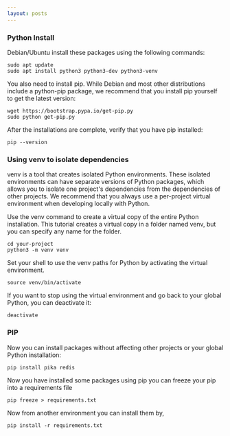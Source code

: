 ```yaml
---
layout: posts
---
```


### Python Install

Debian/Ubuntu install these packages using the following commands:

```
sudo apt update
sudo apt install python3 python3-dev python3-venv
```

You also need to install pip. While Debian and most other distributions include a python-pip package, we recommend that you install pip yourself to get the latest version:

```
wget https://bootstrap.pypa.io/get-pip.py
sudo python get-pip.py
```

After the installations are complete, verify that you have pip installed:

```pip --version```

### Using venv to isolate dependencies

venv is a tool that creates isolated Python environments. These isolated environments can have separate versions of Python packages, which allows you to isolate one project's dependencies from the dependencies of other projects. We recommend that you always use a per-project virtual environment when developing locally with Python.

Use the venv command to create a virtual copy of the entire Python installation. This tutorial creates a virtual copy in a folder named venv, but you can specify any name for the folder.

```
cd your-project
python3 -m venv venv
```
    
Set your shell to use the venv paths for Python by activating the virtual environment.

```source venv/bin/activate```

If you want to stop using the virtual environment and go back to your global Python, you can deactivate it:

```deactivate```

### PIP

Now you can install packages without affecting other projects or your global Python installation:

```pip install pika redis```

Now you have installed some packages using pip you can freeze your pip into a requirements file

```pip freeze > requirements.txt```

Now from another environment you can install them by,

```pip install -r requirements.txt```
